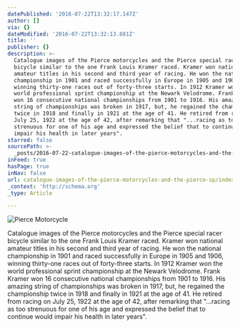```yaml
---
datePublished: '2016-07-22T13:32:17.147Z'
author: []
via: {}
dateModified: '2016-07-22T13:32:13.881Z'
title: ''
publisher: {}
description: >-
  Catalogue images of the Pierce motorcycles and the Pierce special racer
  bicycle similar to the one Frank Louis Kramer raced. Kramer won national
  amateur titles in his second and third year of racing. He won the national
  championship in 1901 and raced successfully in Europe in 1905 and 1906,
  winning thirty-one races out of forty-three starts. In 1912 Kramer won the
  world professional sprint championship at the Newark Velodrome. Frank Kramer
  won 16 consecutive national championships from 1901 to 1916. His amazing
  string of championships was broken in 1917, but, he regained the championship
  twice in 1918 and finally in 1921 at the age of 41. He retired from racing on
  July 25, 1922 at the age of 42, after remarking that "...racing as too
  strenuous for one of his age and expressed the belief that to continue would
  impair his health in later years".
starred: false
sourcePath: >-
  _posts/2016-07-22-catalogue-images-of-the-pierce-motorcycles-and-the-pierce-sp.md
inFeed: true
hasPage: true
inNav: false
url: catalogue-images-of-the-pierce-motorcycles-and-the-pierce-sp/index.html
_context: 'http://schema.org'
_type: Article

---
```

![Pierce Motorcycle](https://the-grid-user-content.s3-us-west-2.amazonaws.com/013c8f08-04d0-4be2-8369-bdb49806fa39.jpg)

Catalogue images of the Pierce motorcycles and the Pierce special racer bicycle similar to the one Frank Louis Kramer raced. Kramer won national amateur titles in his second and third year of racing. He won the national championship in 1901 and raced successfully in Europe in 1905 and 1906, winning thirty-one races out of forty-three starts. In 1912 Kramer won the world professional sprint championship at the Newark Velodrome. Frank Kramer won 16 consecutive national championships from 1901 to 1916\. His amazing string of championships was broken in 1917, but, he regained the championship twice in 1918 and finally in 1921 at the age of 41\. He retired from racing on July 25, 1922 at the age of 42, after remarking that "...racing as too strenuous for one of his age and expressed the belief that to continue would impair his health in later years".